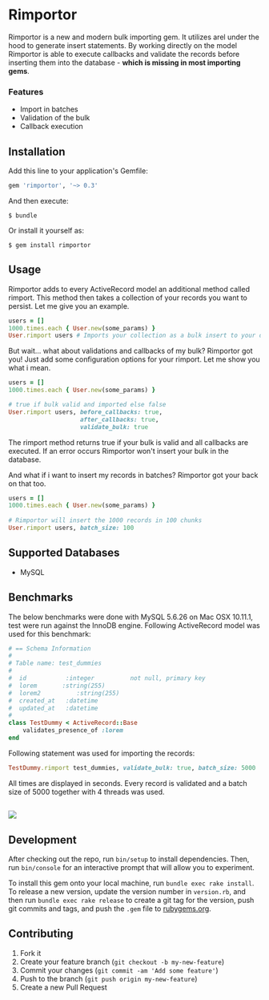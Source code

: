 # Rimportor

Rimportor is a new and modern bulk importing gem.
It utilizes arel under the hood to generate insert statements.
By working directly on the model Rimportor is able to execute callbacks and validate the records before inserting them into the database - **which is missing in most importing gems**.

### Features
 - Import in batches
 - Validation of the bulk
 - Callback execution

## Installation

Add this line to your application's Gemfile:

```ruby
gem 'rimportor', '~> 0.3'
```

And then execute:

    $ bundle

Or install it yourself as:

    $ gem install rimportor

## Usage

Rimportor adds to every ActiveRecord model an additional method called rimport. This method then takes a collection of your records you want to persist.
Let me give you an example.
```ruby
users = []
1000.times.each { User.new(some_params) }
User.rimport users # Imports your collection as a bulk insert to your database
```
But wait... what about validations and callbacks of my bulk?
Rimportor got you! Just add some configuration options for your rimport.
Let me show you what i mean.
```ruby
users = []
1000.times.each { User.new(some_params) }

# true if bulk valid and imported else false
User.rimport users, before_callbacks: true, 
                    after_callbacks: true, 
                    validate_bulk: true 
```
The rimport method returns true if your bulk is valid and all callbacks are executed. 
If an error occurs Rimportor won't insert your bulk in the database. 

And what if i want to insert my records in batches? Rimportor got your back on that too.
```ruby
users = []
1000.times.each { User.new(some_params) }
    
# Rimportor will insert the 1000 records in 100 chunks
User.rimport users, batch_size: 100
```

## Supported Databases

- MySQL

## Benchmarks

The below benchmarks were done with MySQL 5.6.26 on Mac OSX 10.11.1, test were run against the InnoDB engine. 
Following ActiveRecord model was used for this benchmark:
```ruby
# == Schema Information
#
# Table name: test_dummies
#
#  id           :integer          not null, primary key
#  lorem       :string(255)
#  lorem2          :string(255)
#  created_at   :datetime
#  updated_at   :datetime
#
class TestDummy < ActiveRecord::Base
    validates_presence_of :lorem
end
```
Following statement was used for importing the records:
```ruby
TestDummy.rimport test_dummies, validate_bulk: true, batch_size: 5000
```
All times are displayed in seconds. Every record is validated and a batch size of 5000 together with 4 threads was used.

## [![](http://i.imgur.com/kJJWImi.png)](http://qurasoft.de)

## Development

After checking out the repo, run `bin/setup` to install dependencies. Then, run `bin/console` for an interactive prompt that will allow you to experiment.

To install this gem onto your local machine, run `bundle exec rake install`. To release a new version, update the version number in `version.rb`, and then run `bundle exec rake release` to create a git tag for the version, push git commits and tags, and push the `.gem` file to [rubygems.org](https://rubygems.org).

## Contributing

1. Fork it
2. Create your feature branch (`git checkout -b my-new-feature`)
3. Commit your changes (`git commit -am 'Add some feature'`)
4. Push to the branch (`git push origin my-new-feature`)
5. Create a new Pull Request